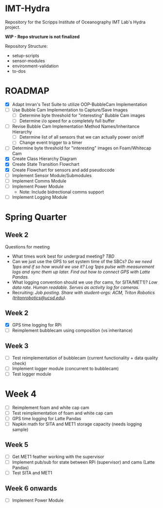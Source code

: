 # IMT-Hydra

Repository for the Scripps Institute of Oceanography IMT Lab's Hydra project.

**WIP - Repo structure is not finalized**

Repository Structure:

- setup-scripts
- sensor-modules
- environment-validation
- to-dos

# ROADMAP

- [x] Adapt Imran's Test Suite to utilize OOP-BubbleCam Implementation
- [ ] Use Bubble Cam Implementation to Capture/Save Images
  - [ ] Determine byte threshold for "interesting" Bubble Cam images
  - [ ] Determine i/o speed for a completely full buffer
- [ ] Revise Bubble Cam Implementation Method Names/Inheritance Hierarchy
  - [ ] Determine list of all sensors that we can actually power on/off
  - [ ] Change event trigger to a timer
- [ ] Determine byte threshold for "interesting" images on Foam/Whitecap Cam
- [x] Create Class Hierarchy Diagram
- [x] Create State Transition Flowchart
- [x] Create Flowchart for sensors and add pseudocode
- [ ] Implement Sensor Module/Submodules
- [ ] Implement Comms Module
- [ ] Implement Power Module
  - Note: Include bidrectional comms support
- [ ] Implement Logging Module

# Spring Quarter

## Week 2

Questions for meeting

- What times work best for undergrad meeting? _TBD_
- Can we just use the GPS to set system time of the SBCs? _Do we need 1pps and if so how would we use it? Log 1pps pulse with measurement logs and sync them up later. Find out how to connect GPS with Latte Pandas._
- What logging convention should we use (for cams, for SITA/MET1)? _Low data rate. Human readable. Serves as activity log for cameras._
- Recruiting: _Job posting. Share with student-orgs: ACM, Triton Robotics (tritonrobotics@ucsd.edu)._

## Week 2

- [x] GPS time logging for RPi
- [ ] Reimplement bubblecam using composition (vs inheritance)

## Week 3

- [ ] Test reimplementation of bubblecam (current functionality + data quality check)
- [ ] Implement logger module (concurrent to bubblecam)
- [ ] Test logger module

# Week 4

- [ ] Reimplement foam and white cap cam
- [ ] Test reimplementation of foam and white cap cam
- [ ] GPS time logging for Latte Pandas
- [ ] Napkin math for SITA and MET1 storage capacity (needs logging sample)

## Week 5

- [ ] Get MET1 feather working with the supervisor
- [ ] Implement pub/sub for state between RPi (supervisor) and cams (Latte Pandas)
- [ ] Test SITA and MET1

## Week 6 onwards

- [ ] Implement Power Module
